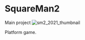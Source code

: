# SquareMan2
Main project
![sm2_2021_thumbnail](https://user-images.githubusercontent.com/72617970/163988540-53462b2d-05ec-42dd-88f4-90b6baf9668d.png)

Platform game.
